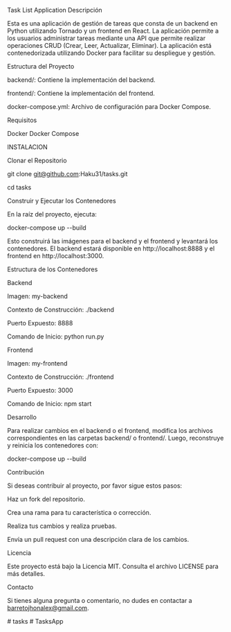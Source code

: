 

Task List Application
Descripción

Esta es una aplicación de gestión de tareas que consta de un backend en Python utilizando Tornado y un frontend en React. La aplicación permite a los usuarios administrar tareas mediante una API que permite realizar operaciones CRUD (Crear, Leer, Actualizar, Eliminar). La aplicación está contenedorizada utilizando Docker para facilitar su despliegue y gestión.

Estructura del Proyecto

backend/: Contiene la implementación del backend.

frontend/: Contiene la implementación del frontend.

docker-compose.yml: Archivo de configuración para Docker Compose.

Requisitos

Docker
Docker Compose

INSTALACION

Clonar el Repositorio

git clone git@github.com:Haku31/tasks.git

cd tasks

Construir y Ejecutar los Contenedores

En la raíz del proyecto, ejecuta:

docker-compose up --build

Esto construirá las imágenes para el backend y el frontend y levantará los contenedores. El backend estará disponible en http://localhost:8888 y el frontend en http://localhost:3000.

Estructura de los Contenedores

Backend

Imagen: my-backend

Contexto de Construcción: ./backend

Puerto Expuesto: 8888

Comando de Inicio: python run.py

Frontend

Imagen: my-frontend

Contexto de Construcción: ./frontend

Puerto Expuesto: 3000

Comando de Inicio: npm start

Desarrollo

Para realizar cambios en el backend o el frontend, modifica los archivos correspondientes en las carpetas backend/ o frontend/. Luego, reconstruye y reinicia los contenedores con:

docker-compose up --build

Contribución

Si deseas contribuir al proyecto, por favor sigue estos pasos:


Haz un fork del repositorio.

Crea una rama para tu característica o corrección.

Realiza tus cambios y realiza pruebas.

Envía un pull request con una descripción clara de los cambios.

Licencia

Este proyecto está bajo la Licencia MIT. Consulta el archivo LICENSE para más detalles.


Contacto

Si tienes alguna pregunta o comentario, no dudes en contactar a barretojhonalex@gmail.com.

#   t a s k s  
 #   T a s k s A p p  
 